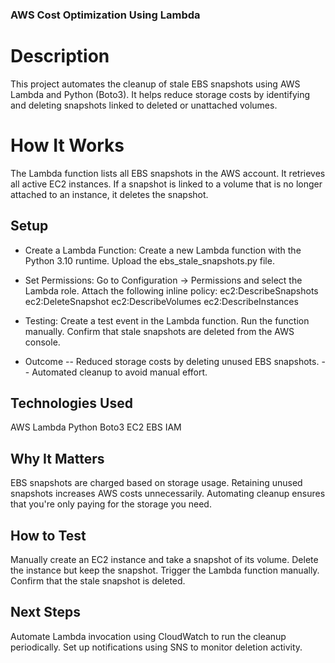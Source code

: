 ### AWS Cost Optimization Using Lambda

# Description
This project automates the cleanup of stale EBS snapshots using AWS Lambda and Python (Boto3). It helps reduce storage costs by identifying and deleting snapshots linked to deleted or unattached volumes.

# How It Works
The Lambda function lists all EBS snapshots in the AWS account.
It retrieves all active EC2 instances.
If a snapshot is linked to a volume that is no longer attached to an instance, it deletes the snapshot.
## Setup
- Create a Lambda Function:
Create a new Lambda function with the Python 3.10 runtime.
Upload the ebs_stale_snapshots.py file.

- Set Permissions:
Go to Configuration → Permissions and select the Lambda role.
Attach the following inline policy:
ec2:DescribeSnapshots
ec2:DeleteSnapshot
ec2:DescribeVolumes
ec2:DescribeInstances

- Testing:
Create a test event in the Lambda function.
Run the function manually.
Confirm that stale snapshots are deleted from the AWS console.

- Outcome
  -- Reduced storage costs by deleting unused EBS snapshots.
  -- Automated cleanup to avoid manual effort.

## Technologies Used
AWS Lambda
Python
Boto3
EC2
EBS
IAM

## Why It Matters
EBS snapshots are charged based on storage usage. Retaining unused snapshots increases AWS costs unnecessarily. Automating cleanup ensures that you're only paying for the storage you need.

## How to Test
Manually create an EC2 instance and take a snapshot of its volume.
Delete the instance but keep the snapshot.
Trigger the Lambda function manually.
Confirm that the stale snapshot is deleted.

## Next Steps
Automate Lambda invocation using CloudWatch to run the cleanup periodically.
Set up notifications using SNS to monitor deletion activity.
